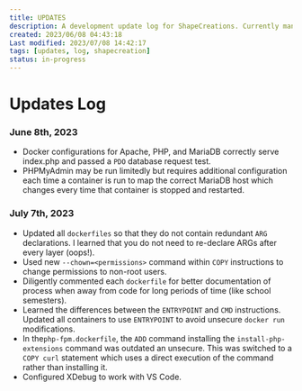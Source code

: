 ```yaml
---
title: UPDATES
description: A development update log for ShapeCreations. Currently manually edited with automation slated for future.
created: 2023/06/08 04:43:18
Last modified: 2023/07/08 14:42:17
tags: [updates, log, shapecreation]
status: in-progress
---
```


# Updates Log

### June 8th, 2023

- Docker configurations for Apache, PHP, and MariaDB correctly serve index.php and passed a `PDO` database request test.
- PHPMyAdmin may be run limitedly but requires additional configuration each time a container is run to map the correct MariaDB host which changes every time that container is stopped and restarted.

### July 7th, 2023

- Updated all `dockerfiles` so that they do not contain redundant `ARG` declarations. I learned that you do not need to re-declare ARGs after every layer (oops!).
- Used new `--chown=<permissions>` command within `COPY` instructions to change permissions to non-root users. 
- Diligently commented each `dockerfile` for better documentation of process when away from code for long periods of time (like school semesters).
- Learned the differences between the `ENTRYPOINT` and `CMD` instructions. Updated all containers to use `ENTRYPOINT` to avoid unsecure `docker run` modifications.
- In the`php-fpm.dockerfile`, the `ADD` command installing the `install-php-extensions` command was outdated an unsecure. This was switched to a `COPY curl` statement which uses a direct execution of the command rather than installing it. 
- Configured XDebug to work with VS Code.